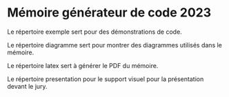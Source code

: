 # Mémoire générateur de code 2023

Le répertoire exemple sert pour des démonstrations de code.

Le répertoire diagramme sert pour montrer des diagrammes utilisés dans le mémoire.

Le répertoire latex sert à générer le PDF du mémoire.

Le répertoire presentation pour le support visuel pour la présentation devant le jury.
